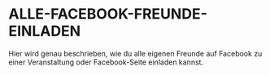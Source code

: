 # ALLE-FACEBOOK-FREUNDE-EINLADEN
Hier wird genau beschrieben, wie du alle eigenen Freunde auf Facebook zu einer Veranstaltung oder Facebook-Seite einladen kannst.
